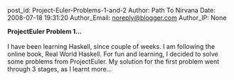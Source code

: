 post_id: Project-Euler-Problems-1-and-2
Author: Path To Nirvana
Date: 2008-07-18 19:31:20
Author_Email: noreply@blogger.com
Author_IP: None

<strong>ProjectEuler Problem 1...</strong><br /><br />I have been learning Haskell, since couple of weeks. I am following the online book, Real World Haskell. For fun and learning, I decided to solve some problems from ProjectEuler. My solution for the first problem went through 3 stages, as I learnt more...
